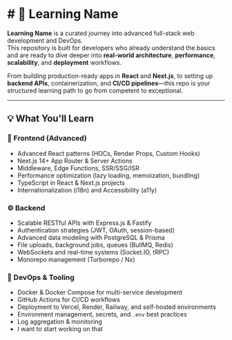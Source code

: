# # 🚀 Learning Name

**Learning Name** is a curated journey into advanced full-stack web development and DevOps.  
This repository is built for developers who already understand the basics and are ready to dive deeper into **real-world architecture**, **performance**, **scalability**, and **deployment** workflows.

From building production-ready apps in **React** and **Next.js**, to setting up **backend APIs**, containerization, and **CI/CD pipelines**—this repo is your structured learning path to go from competent to exceptional.

---

## 💡 What You'll Learn

### 🧠 Frontend (Advanced)

- Advanced React patterns (HOCs, Render Props, Custom Hooks)
- Next.js 14+ App Router & Server Actions
- Middleware, Edge Functions, SSR/SSG/ISR
- Performance optimization (lazy loading, memoization, bundling)
- TypeScript in React & Next.js projects
- Internationalization (i18n) and Accessibility (a11y)

### ⚙️ Backend

- Scalable RESTful APIs with Express.js & Fastify
- Authentication strategies (JWT, OAuth, session-based)
- Advanced data modeling with PostgreSQL & Prisma
- File uploads, background jobs, queues (BullMQ, Redis)
- WebSockets and real-time systems (Socket.IO, tRPC)
- Monorepo management (Turborepo / Nx)

### 🔧 DevOps & Tooling

- Docker & Docker Compose for multi-service development
- GitHub Actions for CI/CD workflows
- Deployment to Vercel, Render, Railway, and self-hosted environments
- Environment management, secrets, and `.env` best practices
- Log aggregation & monitoring
- I want to start working on that

